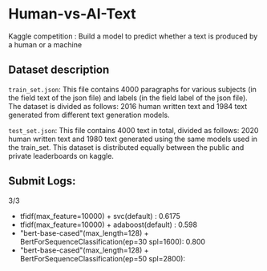 # Human-vs-AI-Text

Kaggle competition : Build a model to predict whether a text is produced by a human or a machine


## Dataset description

`train_set.json`: This file contains 4000 paragraphs for various subjects (in the field text of the json file) and labels (in the field label of the json file). The dataset is divided as follows: 2016 human written text and 1984 text generated from different text generation models.

`test_set.json`: This file contains 4000 text in total, divided as follows: 2020 human written text and 1980 text generated using the same models used in the train_set. This dataset is distributed equally between the public and private leaderboards on kaggle.

## Submit Logs:

3/3
- tfidf(max_feature=10000) + svc(default) : 0.6175  
- tfidf(max_feature=10000) + adaboost(default) : 0.598  
- "bert-base-cased"(max_length=128) + BertForSequenceClassification(ep=30 spl=1600): 0.800 
- "bert-base-cased"(max_length=128) + BertForSequenceClassification(ep=50 spl=2800):  